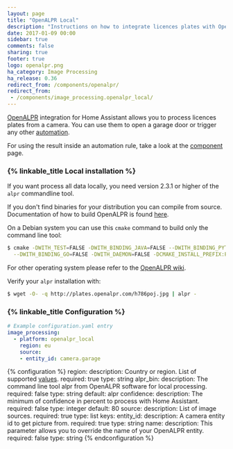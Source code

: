 ```yaml
---
layout: page
title: "OpenALPR Local"
description: "Instructions on how to integrate licences plates with OpenALPR local into Home Assistant."
date: 2017-01-09 00:00
sidebar: true
comments: false
sharing: true
footer: true
logo: openalpr.png
ha_category: Image Processing
ha_release: 0.36
redirect_from: /components/openalpr/
redirect_from:
 - /components/image_processing.openalpr_local/
---
```


[OpenALPR](http://www.openalpr.com/) integration for Home Assistant allows you
to process licences plates from a camera. You can use them to open a garage door
or trigger any other [automation](/components/automation/).

For using the result inside an automation rule, take a look at the
[component](/components/image_processing) page.

### {% linkable_title Local installation %}

If you want process all data locally, you need version 2.3.1 or higher of the
`alpr` commandline tool.

If you don't find binaries for your distribution you can compile from source.
Documentation of how to build OpenALPR is found
[here](https://github.com/openalpr/openalpr/wiki).

On a Debian system you can use this `cmake` command to build only the command
line tool:

```bash
$ cmake -DWITH_TEST=FALSE -DWITH_BINDING_JAVA=FALSE --DWITH_BINDING_PYTHON=FALSE \
  --DWITH_BINDING_GO=FALSE -DWITH_DAEMON=FALSE -DCMAKE_INSTALL_PREFIX:PATH=/usr ..
```

For other operating system please refer to the
[OpenALPR wiki](https://github.com/openalpr/openalpr/wiki).

Verify your `alpr` installation with:

```bash
$ wget -O- -q http://plates.openalpr.com/h786poj.jpg | alpr -
```

### {% linkable_title Configuration %}

```yaml
# Example configuration.yaml entry
image_processing:
  - platform: openalpr_local
    region: eu
    source:
    - entity_id: camera.garage
```

{% configuration %}
region:
  description: Country or region. List of supported [values](https://github.com/openalpr/openalpr/tree/master/runtime_data/config).
  required: true
  type: string
alpr_bin:
  description: The command line tool alpr from OpenALPR software for local processing.
  required: false
  type: string
  default: alpr
confidence:
  description: The minimum of confidence in percent to process with Home Assistant.
  required: false
  type: integer
  default: 80
source:
  description: List of image sources.
  required: true
  type: list
  keys:
    entity_id:
      description: A camera entity id to get picture from.
      required: true
      type: string
    name:
      description: This parameter allows you to override the name of your OpenALPR entity.
      required: false
      type: string
{% endconfiguration %}
